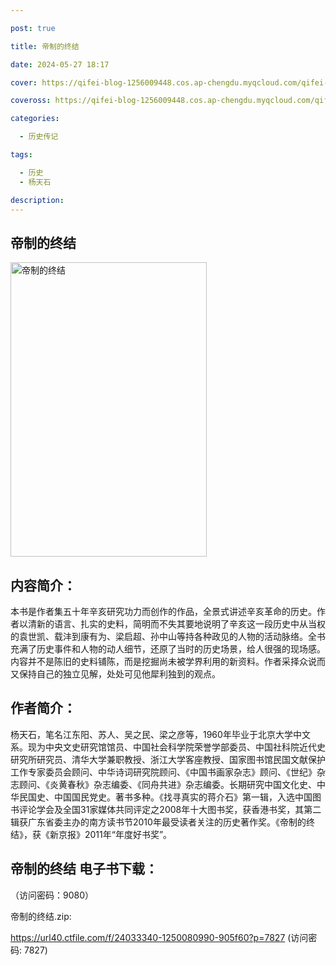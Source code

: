 ```yaml
---

post: true

title: 帝制的终结

date: 2024-05-27 18:17

cover: https://qifei-blog-1256009448.cos.ap-chengdu.myqcloud.com/qifei-blog/65f193bc9f345e8d03b89493.jpg

coveross: https://qifei-blog-1256009448.cos.ap-chengdu.myqcloud.com/qifei-blog/65f193bc9f345e8d03b89493.jpg

categories:

  - 历史传记

tags:

  - 历史
  - 杨天石

description:
---
```


## 帝制的终结
<img alt="帝制的终结 " class="aligncenter loaded" data-was-processed="true" decoding="async" fetchpriority="high" height="471" src="https://qifei-blog-1256009448.cos.ap-chengdu.myqcloud.com/qifei-blog/65f193bc9f345e8d03b89493.jpg" style="cursor: zoom-in;" width="314"/>

## 内容简介：

本书是作者集五十年辛亥研究功力而创作的作品，全景式讲述辛亥革命的历史。作者以清新的语言、扎实的史料，简明而不失其要地说明了辛亥这一段历史中从当权的袁世凯、载沣到康有为、梁启超、孙中山等持各种政见的人物的活动脉络。全书充满了历史事件和人物的动人细节，还原了当时的历史场景，给人很强的现场感。内容并不是陈旧的史料铺陈，而是挖掘尚未被学界利用的新资料。作者采择众说而又保持自己的独立见解，处处可见他犀利独到的观点。

## 作者简介：

杨天石，笔名江东阳、苏人、吴之民、梁之彦等，1960年毕业于北京大学中文系。现为中央文史研究馆馆员、中国社会科学院荣誉学部委员、中国社科院近代史研究所研究员、清华大学兼职教授、浙江大学客座教授、国家图书馆民国文献保护工作专家委员会顾问、中华诗词研究院顾问、《中国书画家杂志》顾问、《世纪》杂志顾问、《炎黄春秋》杂志编委、《同舟共进》杂志编委。长期研究中国文化史、中华民国史、中国国民党史。著书多种。《找寻真实的蒋介石》第一辑，入选中国图书评论学会及全国31家媒体共同评定之2008年十大图书奖，获香港书奖，其第二辑获广东省委主办的南方读书节2010年最受读者关注的历史著作奖。《帝制的终结》，获《新京报》2011年“年度好书奖”。

## 帝制的终结 电子书下载：

 （访问密码：9080）

帝制的终结.zip: 

https://url40.ctfile.com/f/24033340-1250080990-905f60?p=7827 (访问密码: 7827)
